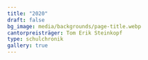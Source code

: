 ```yaml
---
title: "2020"
draft: false
bg_image: media/backgrounds/page-title.webp
cantorpreisträger: Tom Erik Steinkopf
type: schulchronik
gallery: true
---
```




